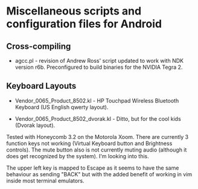 Miscellaneous scripts and configuration files for Android
=========================================================

Cross-compiling
---------------
* agcc.pl - revision of Andrew Ross' script updated to work with NDK version r6b.  Preconfigured to build binaries for the NVIDIA Tegra 2.

Keyboard Layouts
----------------
* Vendor_0065_Product_8502.kl - HP Touchpad Wireless Bluetooth Keyboard (US English qwerty layout).

* Vendor_0065_Product_8502_dvorak.kl - Ditto, but for the cool kids (Dvorak layout).

Tested with Honeycomb 3.2 on the Motorola Xoom.  There are currently 3 function keys not working (Virtual Keyboard button and Brightness controls).  The mute button also is not currently muting audio (although it does get recognized by the system).  I'm looking into this.

The upper left key is mapped to Escape as it seems to have the same behaviour as sending "BACK" but with the added benefit of working in vim inside most terminal emulators.
